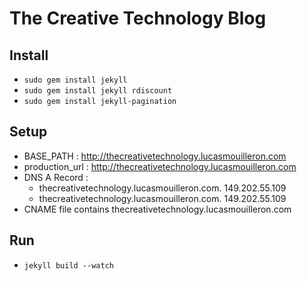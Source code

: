 The Creative Technology Blog
============================

Install
-------
- `sudo gem install jekyll`
- `sudo gem install jekyll rdiscount`
- `sudo gem install jekyll-pagination`

Setup
-----
- BASE_PATH : http://thecreativetechnology.lucasmouilleron.com
- production_url : http://thecreativetechnology.lucasmouilleron.com
- DNS A Record : 
    - thecreativetechnology.lucasmouilleron.com. 149.202.55.109
    - thecreativetechnology.lucasmouilleron.com. 149.202.55.109
- CNAME file contains thecreativetechnology.lucasmouilleron.com

Run
---
- `jekyll build --watch`